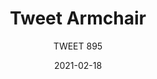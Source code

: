 ---
designer: "Marc Sadler"
description: "Tweet%20is%20a%20collection%20of%20seats%20that%20combines%20the%20rational%20and%20clean%20design%20of%20the%20body%20with%20a%20wide%20choice%20of%20frames%20and%20finishes%2C%20to%20ensure%20maximum%20adaptability%20in%20contract%20and%20domestic%20environments.%20Stackable%20armchair%20with%20double%20injection%20molded%20polypropylene%20shell%20and%20%D814%20mm%20steel%20tube%20frame."
image_primary: "img/Tweet-895_01_zoom.jpg"
image_secondary: "img/Tweet-895_02_zoom.jpg"
manufacturer: "Pedrali"
href: "https://www.pedrali.it/en/products/catalog/Chair-TWEET-895/"
subtitle: "TWEET 895"
tags: 
  - "Pedrali"
  - "Chairs"
title: "Tweet Armchair"
category: "Chairs"
slug: "/manufacturers/pedrali/chairs/marc-sadler-tweet-armchair"
date: "2021-02-18"
---